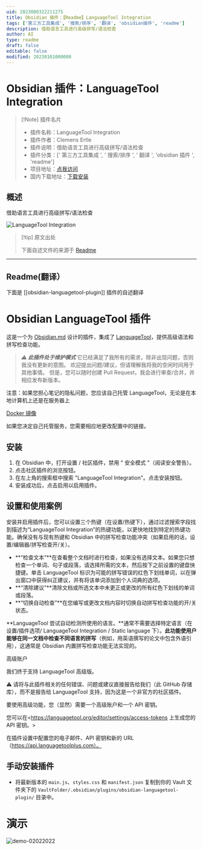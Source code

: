 ```yaml
---
uid: 2023080322211275
title: Obsidian 插件：【Readme】LanguageTool Integration
tags: ['第三方工具集成', '搜索/排序', '翻译', 'obsidian插件', 'readme']
description: 借助语言工具进行高级拼写/语法检查
author: AI
type: readme
draft: false
editable: false
modified: 20230101000000
---
```


# Obsidian 插件：LanguageTool Integration

> [!Note] 插件名片
> - 插件名称：LanguageTool Integration
> - 插件作者：Clemens Ertle
> - 插件说明：借助语言工具进行高级拼写/语法检查
> - 插件分类：[' 第三方工具集成 ', ' 搜索/排序 ', ' 翻译 ', 'obsidian 插件 ', 'readme']
> - 项目地址：[点我访问](https://github.com/Clemens-E/obsidian-languagetool-plugin)
> - 国内下载地址：[下载安装](https://pkmer.cn/products/plugin/pluginMarket/?obsidian-languagetool-plugin)

## 概述

借助语言工具进行高级拼写/语法检查

![LanguageTool Integration](https://cdn.pkmer.cn/covers/obsidian-languagetool-plugin.png!pkmer)

> [!tip] 原文出处
>
>下面自述文件的来源于 [Readme](https://ghproxy.net/https://raw.githubusercontent.com/Clemens-E/obsidian-languagetool-plugin/master/README.md)
>

---

## Readme(翻译）

下面是 [[obsidian-languagetool-plugin]] 插件的自述翻译

# Obsidian LanguageTool 插件

这是一个为 [Obsidian.md](https://obsidian.md) 设计的插件，集成了 [LanguageTool](https://languagetool.org/)，提供高级语法和拼写检查功能。

> ***⚠️ 此插件处于维护模式***
> 它已经满足了我所有的需求，除非出现问题，否则我没有更新的意图。
> 欢迎提出问题/建议，但请理解我将我的空闲时间用于其他事情。
> 但是，您可以随时创建 Pull Request，我会进行审查/合并，并相应发布新版本。

注意：如果您担心笔记的隐私问题，您应该自己托管 LanguageTool，无论是在本地计算机上还是在服务器上

[Docker 镜像](https://hub.docker.com/r/erikvl87/languagetool)

如果您决定自己托管服务，您需要相应地更改配置中的链接。

## 安装

1. 在 Obsidian 中，打开设置 / 社区插件，禁用 " 安全模式 "（阅读安全警告）。
2. 点击社区插件的浏览按钮。
3. 在左上角的搜索框中搜索 "LanguageTool Integration"。点击安装按钮。
4. 安装成功后，点击启用以启用插件。

## 设置和使用案例

安装并启用插件后，您可以设置三个热键（在设置/热键下），通过过滤搜索字段找到描述为“LanguageTool Integration”的热键功能，以更快地找到特定的热键功能。确保没有与现有热键和 Obsidian 中的拼写检查功能冲突（如果启用的话，设置/编辑器/拼写检查开/关）。

* **“检查文本”**在查看整个文档时进行检查，如果没有选择文本。如果您只想检查一个单词、句子或段落，请选择所需的文本，然后按下之前设置的键盘快捷键。单击 LanguageTool 标识为可能的拼写错误的红色下划线单词，以在弹出窗口中获得纠正建议，并有将该单词添加到个人词典的选项。
* **“清除建议”**清除文档或所选文本中未更正或更改的所有红色下划线的单词或段落。
* **“切换自动检查”**在您编写或更改文档内容时切换自动拼写检查功能的开/关状态。

**LanguageTool 尝试自动检测所使用的语言。**通常不需要选择特定语言（在设置/插件选项/ LanguageTool Integration / Static language 下）。**此功能使用户能够在同一文档中检查不同语言的拼写**（例如，用英语撰写的论文中包含外语引用），这通常是 Obsidian 内置拼写检查功能无法实现的。

高级账户

我们终于支持 LanguageTool 高级版。

⚠️ 请将与此插件相关的任何错误、问题或建议直接报告给我们（此 GitHub 存储库），而不是报告给 LanguageTool 支持，因为这是一个非官方的社区插件。

要使用高级功能，您（显然）需要一个高级账户和一个 API 密钥。

您可以在<https://languagetool.org/editor/settings/access-tokens 上生成您的 API 密钥。>

在插件设置中配置您的电子邮件、API 密钥和新的 URL（<https://api.languagetoolplus.com）。>

## 手动安装插件

- 将最新版本的 `main.js`、`styles.css` 和 `manifest.json` 复制到你的 Vault 文件夹下的 `VaultFolder/.obsidian/plugins/obsidian-languagetool-plugin/` 目录中。

# 演示

![demo-02022022](https://user-images.githubusercontent.com/98941594/152318322-83abb30d-fee0-44cf-9700-262f4c0de4c4.png)
